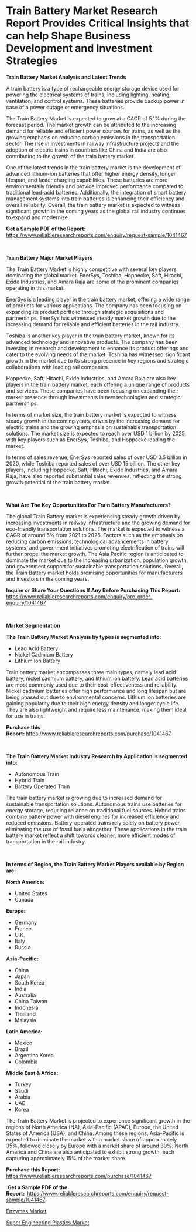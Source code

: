 <p><h1>Train Battery Market Research Report Provides Critical Insights that can help Shape Business Development and Investment Strategies</h1></p><p><strong>Train Battery Market Analysis and Latest Trends</strong></p>
<p><p>A train battery is a type of rechargeable energy storage device used for powering the electrical systems of trains, including lighting, heating, ventilation, and control systems. These batteries provide backup power in case of a power outage or emergency situations.</p><p>The Train Battery Market is expected to grow at a CAGR of 5.1% during the forecast period. The market growth can be attributed to the increasing demand for reliable and efficient power sources for trains, as well as the growing emphasis on reducing carbon emissions in the transportation sector. The rise in investments in railway infrastructure projects and the adoption of electric trains in countries like China and India are also contributing to the growth of the train battery market.</p><p>One of the latest trends in the train battery market is the development of advanced lithium-ion batteries that offer higher energy density, longer lifespan, and faster charging capabilities. These batteries are more environmentally friendly and provide improved performance compared to traditional lead-acid batteries. Additionally, the integration of smart battery management systems into train batteries is enhancing their efficiency and overall reliability. Overall, the train battery market is expected to witness significant growth in the coming years as the global rail industry continues to expand and modernize.</p></p>
<p><strong>Get a Sample PDF of the Report:&nbsp;</strong> <a href="https://www.reliableresearchreports.com/enquiry/request-sample/1041467">https://www.reliableresearchreports.com/enquiry/request-sample/1041467</a></p>
<p>&nbsp;</p>
<p><strong>Train Battery Major Market Players</strong></p>
<p><p>The Train Battery Market is highly competitive with several key players dominating the global market. EnerSys, Toshiba, Hoppecke, Saft, Hitachi, Exide Industries, and Amara Raja are some of the prominent companies operating in this market.</p><p>EnerSys is a leading player in the train battery market, offering a wide range of products for various applications. The company has been focusing on expanding its product portfolio through strategic acquisitions and partnerships. EnerSys has witnessed steady market growth due to the increasing demand for reliable and efficient batteries in the rail industry.</p><p>Toshiba is another key player in the train battery market, known for its advanced technology and innovative products. The company has been investing in research and development to enhance its product offerings and cater to the evolving needs of the market. Toshiba has witnessed significant growth in the market due to its strong presence in key regions and strategic collaborations with leading rail companies.</p><p>Hoppecke, Saft, Hitachi, Exide Industries, and Amara Raja are also key players in the train battery market, each offering a unique range of products and services. These companies have been focusing on expanding their market presence through investments in new technologies and strategic partnerships.</p><p>In terms of market size, the train battery market is expected to witness steady growth in the coming years, driven by the increasing demand for electric trains and the growing emphasis on sustainable transportation solutions. The market size is expected to reach over USD 1 billion by 2025, with key players such as EnerSys, Toshiba, and Hoppecke leading the market.</p><p>In terms of sales revenue, EnerSys reported sales of over USD 3.5 billion in 2020, while Toshiba reported sales of over USD 15 billion. The other key players, including Hoppecke, Saft, Hitachi, Exide Industries, and Amara Raja, have also reported substantial sales revenues, reflecting the strong growth potential of the train battery market.</p></p>
<p>&nbsp;</p>
<p><strong>What Are The Key Opportunities For Train Battery Manufacturers?</strong></p>
<p><p>The global Train Battery market is experiencing steady growth driven by increasing investments in railway infrastructure and the growing demand for eco-friendly transportation solutions. The market is expected to witness a CAGR of around 5% from 2021 to 2026. Factors such as the emphasis on reducing carbon emissions, technological advancements in battery systems, and government initiatives promoting electrification of trains will further propel the market growth. The Asia Pacific region is anticipated to dominate the market due to the increasing urbanization, population growth, and government support for sustainable transportation solutions. Overall, the Train Battery market holds promising opportunities for manufacturers and investors in the coming years.</p></p>
<p><strong>Inquire or Share Your Questions If Any Before Purchasing This Report:</strong> <a href="https://www.reliableresearchreports.com/enquiry/pre-order-enquiry/1041467">https://www.reliableresearchreports.com/enquiry/pre-order-enquiry/1041467</a></p>
<p>&nbsp;</p>
<p><strong>Market Segmentation</strong></p>
<p><strong>The Train Battery Market Analysis by types is segmented into:</strong></p>
<p><ul><li>Lead Acid Battery</li><li>Nickel Cadmium Battery</li><li>Lithium Ion Battery</li></ul></p>
<p><p>Train battery market encompasses three main types, namely lead acid battery, nickel cadmium battery, and lithium ion battery. Lead acid batteries are most commonly used due to their cost-effectiveness and reliability. Nickel cadmium batteries offer high performance and long lifespan but are being phased out due to environmental concerns. Lithium ion batteries are gaining popularity due to their high energy density and longer cycle life. They are also lightweight and require less maintenance, making them ideal for use in trains.</p></p>
<p><strong>Purchase this Report:&nbsp;</strong><a href="https://www.reliableresearchreports.com/purchase/1041467">https://www.reliableresearchreports.com/purchase/1041467</a></p>
<p>&nbsp;</p>
<p><strong>The Train Battery Market Industry Research by Application is segmented into:</strong></p>
<p><ul><li>Autonomous Train</li><li>Hybrid Train</li><li>Battery Operated Train</li></ul></p>
<p><p>The train battery market is growing due to increased demand for sustainable transportation solutions. Autonomous trains use batteries for energy storage, reducing reliance on traditional fuel sources. Hybrid trains combine battery power with diesel engines for increased efficiency and reduced emissions. Battery-operated trains rely solely on battery power, eliminating the use of fossil fuels altogether. These applications in the train battery market reflect a shift towards cleaner, more efficient modes of transportation in the rail industry.</p></p>
<p>&nbsp;</p>
<p><strong>In terms of Region, the Train Battery Market Players available by Region are:</strong></p>
<p>
    <p> <strong> North America: </strong>
        <ul>
            <li>United States</li>
            <li>Canada</li>
        </ul>
        </p> 
    <p> <strong> Europe: </strong>
        <ul>
            <li>Germany</li>
            <li>France</li>
            <li>U.K.</li>
            <li>Italy</li>
            <li>Russia</li>
        </ul>
        </p> 
    <p> <strong> Asia-Pacific: </strong>
        <ul>
            <li>China</li>
            <li>Japan</li>
            <li>South Korea</li>
            <li>India</li>
            <li>Australia</li>
            <li>China Taiwan</li>
            <li>Indonesia</li>
            <li>Thailand</li>
            <li>Malaysia</li>
        </ul>
        </p> 
    <p> <strong> Latin America: </strong>
        <ul>
            <li>Mexico</li>
            <li>Brazil</li>
            <li>Argentina Korea</li>
            <li>Colombia</li>
        </ul>
        </p> 
    <p> <strong> Middle East & Africa: </strong>
        <ul>
            <li>Turkey</li>
            <li>Saudi</li>
            <li>Arabia</li>
            <li>UAE</li>
            <li>Korea</li>
        </ul>
    </p>
    </p>
<p><p>The Train Battery Market is projected to experience significant growth in the regions of North America (NA), Asia-Pacific (APAC), Europe, the United States of America (USA), and China. Among these regions, Asia-Pacific is expected to dominate the market with a market share of approximately 35%, followed closely by Europe with a market share of around 30%. North America and China are also anticipated to exhibit strong growth, each capturing approximately 15% of the market share.</p></p>
<p><strong>Purchase this Report: </strong><a href="https://www.reliableresearchreports.com/purchase/1041467">https://www.reliableresearchreports.com/purchase/1041467</a></p>
<p>&nbsp;<strong>Get a Sample PDF of the Report:&nbsp;&nbsp;</strong><a href="https://www.reliableresearchreports.com/enquiry/request-sample/1041467">https://www.reliableresearchreports.com/enquiry/request-sample/1041467</a></p>
<p><strong></strong></p>
<p><p><a href="https://changeable-paste-463.notion.site/Enzymes-Market-with-the-goal-of-estimating-the-market-size-and-future-growth-potential-of-various-ma-4f81ba50335e4f9cbf8318e6d1cab651">Enzymes Market</a></p><p><a href="https://fuschia-pecorino-a6d.notion.site/Global-Super-Engineering-Plastics-Market-Size-and-Market-Trends-Insights-and-Projections-from-2024--04dcb332816d46c194673063490c2eda">Super Engineering Plastics Market</a></p></p>